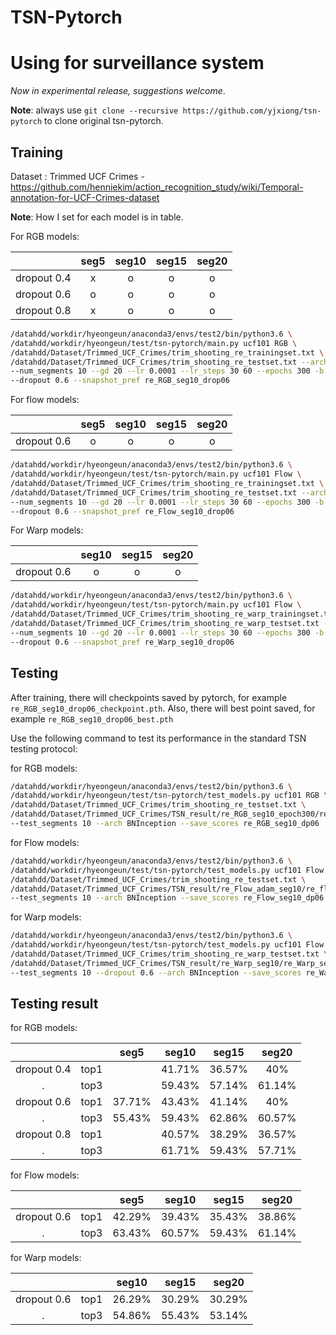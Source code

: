 # TSN-Pytorch
# Using for surveillance system
*Now in experimental release, suggestions welcome*.

**Note**: always use `git clone --recursive https://github.com/yjxiong/tsn-pytorch` to clone original tsn-pytorch. 

## Training

Dataset : Trimmed UCF Crimes - https://github.com/henniekim/action_recognition_study/wiki/Temporal-annotation-for-UCF-Crimes-dataset


**Note**: How I set for each model is in table.  
  
For RGB models:

  | seg5 | seg10 | seg15 | seg20
:--: | :--: | :--: | :--: | :--:
dropout 0.4 | x | o | o | o
dropout 0.6 | o | o | o | o
dropout 0.8 | x | o | o | o

```bash
/datahdd/workdir/hyeongeun/anaconda3/envs/test2/bin/python3.6 \
/datahdd/workdir/hyeongeun/test/tsn-pytorch/main.py ucf101 RGB \
/datahdd/Dataset/Trimmed_UCF_Crimes/trim_shooting_re_trainingset.txt \
/datahdd/Dataset/Trimmed_UCF_Crimes/trim_shooting_re_testset.txt --arch BNInception \
--num_segments 10 --gd 20 --lr 0.0001 --lr_steps 30 60 --epochs 300 -b 32 -j 2 \
--dropout 0.6 --snapshot_pref re_RGB_seg10_drop06
```
 

For flow models:
  
  | seg5 | seg10 | seg15 | seg20
:--: | :--: | :--: | :--: | :--:
dropout 0.6 | o | o | o | o
  
```bash
/datahdd/workdir/hyeongeun/anaconda3/envs/test2/bin/python3.6 \
/datahdd/workdir/hyeongeun/test/tsn-pytorch/main.py ucf101 Flow \
/datahdd/Dataset/Trimmed_UCF_Crimes/trim_shooting_re_trainingset.txt \
/datahdd/Dataset/Trimmed_UCF_Crimes/trim_shooting_re_testset.txt --arch BNInception \
--num_segments 10 --gd 20 --lr 0.0001 --lr_steps 30 60 --epochs 300 -b 32 -j 2 \
--dropout 0.6 --snapshot_pref re_Flow_seg10_drop06
```

For Warp models:

  | seg10 | seg15 | seg20
:--: | :--: | :--: | :--:
dropout 0.6 | o | o | o

```bash
/datahdd/workdir/hyeongeun/anaconda3/envs/test2/bin/python3.6 \
/datahdd/workdir/hyeongeun/test/tsn-pytorch/main.py ucf101 Flow \ 
/datahdd/Dataset/Trimmed_UCF_Crimes/trim_shooting_re_warp_trainingset.txt \ 
/datahdd/Dataset/Trimmed_UCF_Crimes/trim_shooting_re_warp_testset.txt --arch BNInception \
--num_segments 10 --gd 20 --lr 0.0001 --lr_steps 30 60 --epochs 300 -b 16 -j 2 \
--dropout 0.6 --snapshot_pref re_Warp_seg10_drop06
```

## Testing

After training, there will checkpoints saved by pytorch, for example `re_RGB_seg10_drop06_checkpoint.pth`.
Also, there will best point saved, for example `re_RGB_seg10_drop06_best.pth`

Use the following command to test its performance in the standard TSN testing protocol:
  
for RGB models:

```bash
/datahdd/workdir/hyeongeun/anaconda3/envs/test2/bin/python3.6 \
/datahdd/workdir/hyeongeun/test/tsn-pytorch/test_models.py ucf101 RGB \
/datahdd/Dataset/Trimmed_UCF_Crimes/trim_shooting_re_testset.txt \ 
/datahdd/Dataset/Trimmed_UCF_Crimes/TSN_result/re_RGB_seg10_epoch300/re_RGB_seg10_drop06_best.pth \
--test_segments 10 --arch BNInception --save_scores re_RGB_seg10_dp06
```

for Flow models:
 
```bash
/datahdd/workdir/hyeongeun/anaconda3/envs/test2/bin/python3.6 \
/datahdd/workdir/hyeongeun/test/tsn-pytorch/test_models.py ucf101 Flow \
/datahdd/Dataset/Trimmed_UCF_Crimes/trim_shooting_re_testset.txt \ 
/datahdd/Dataset/Trimmed_UCF_Crimes/TSN_result/re_Flow_adam_seg10/re_flow_seg10_best.pth \
--test_segments 10 --arch BNInception --save_scores re_Flow_seg10_dp06
```
  
for Warp models:  

```bash
/datahdd/workdir/hyeongeun/anaconda3/envs/test2/bin/python3.6 \
/datahdd/workdir/hyeongeun/test/tsn-pytorch/test_models.py ucf101 Flow \ 
/datahdd/Dataset/Trimmed_UCF_Crimes/trim_shooting_re_warp_testset.txt \ 
/datahdd/Dataset/Trimmed_UCF_Crimes/TSN_result/re_Warp_seg10/re_Warp_seg10_drop06_best.pth \
--test_segments 10 --dropout 0.6 --arch BNInception --save_scores re_Warp_seg10_dp06
```

## Testing result
for RGB models:  

  |   | seg5 | seg10 | seg15 | seg20
:--: | :--: | :--: | :--: | :--: | :--:
dropout 0.4 | top1 |   | 41.71% | 36.57% | 40%
 .  | top3 |   | 59.43% | 57.14% | 61.14%
dropout 0.6 | top1 | 37.71% | 43.43% | 41.14% | 40%
 .  | top3 | 55.43% | 59.43% | 62.86% | 60.57%
dropout 0.8 | top1 |   | 40.57% | 38.29% | 36.57%
 .  | top3 |   | 61.71% | 59.43% | 57.71%



for Flow models:  

  |   | seg5 | seg10 | seg15 | seg20
:--: | :--: | :--: | :--: | :--: | :--:
dropout 0.6 | top1 | 42.29% | 39.43% | 35.43% | 38.86%
 .  | top3 | 63.43% | 60.57% | 59.43% | 61.14%



for Warp models:  

  |   | seg10 | seg15 | seg20
:--: | :--: | :--: | :--: | :--:
dropout 0.6 | top1 | 26.29% | 30.29% | 30.29%
 .  | top3 | 54.86% | 55.43% | 53.14%


